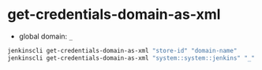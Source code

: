 # get-credentials-domain-as-xml

- global domain: `_`

```sh
jenkinscli get-credentials-domain-as-xml "store-id" "domain-name"
jenkinscli get-credentials-domain-as-xml "system::system::jenkins" "_"
```
